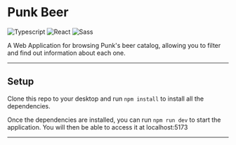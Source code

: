 # Punk Beer

![Typescript](https://img.shields.io/badge/TypeScript-007ACC?style=for-the-badge&logo=typescript&logoColor=white)
![React](https://img.shields.io/badge/React-20232A?style=for-the-badge&logo=react&logoColor=61DAFB)
![Sass](https://img.shields.io/badge/Sass-CC6699?style=for-the-badge&logo=sass&logoColor=white)


A Web Application for browsing Punk's beer catalog, allowing you to filter and find out information about each one.

---

## Setup
Clone this repo to your desktop and run `npm install` to install all the dependencies.

Once the dependencies are installed, you can run  `npm run dev` to start the application. You will then be able to access it at localhost:5173

---



